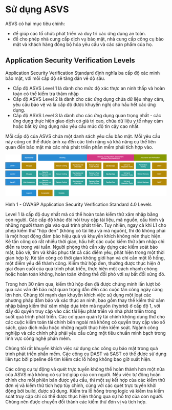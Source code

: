 # Sử dụng ASVS

ASVS có hai mục tiêu chính:

* để giúp các tổ chức phát triển và duy trì các ứng dụng an toàn.
* để cho phép nhà cung cấp dịch vụ bảo mật, nhà cung cấp công cụ bảo mật và khách hàng đồng bộ hóa yêu cầu và các sản phẩm của họ.

## Application Security Verification Levels

Application Security Verification Standard định nghĩa ba cấp độ xác minh bảo mật, với mỗi cấp độ sẽ tăng dần về độ sâu.

* Cấp độ ASVS Level 1 là dành cho mức độ xác thực an ninh thấp và hoàn toàn có thể kiểm tra thâm nhập
* Cấp độ ASVS Level 2 là dành cho các ứng dụng chứa dữ liệu nhạy cảm, yêu cầu bảo vệ và là cấp độ được khuyến nghị cho hầu hết các ứng dụng.
* Cấp độ ASVS Level 3 là dành cho các ứng dụng quan trọng nhất - các ứng dụng thực hiện giao dịch có giá trị cao, chứa dữ liệu y tế nhạy cảm hoặc bất kỳ ứng dụng nào yêu cầu mức độ tin cậy cao nhất.

Mỗi cấp độ của ASVS chứa một danh sách yêu cầu bảo mật. Mỗi yêu cầu này cũng có thể được ánh xạ đến các tính năng và khả năng cụ thể liên quan đến bảo mật mà các nhà phát triển phần mềm phải tích hợp vào.

![ASVS Levels](https://raw.githubusercontent.com/OWASP/ASVS/master/4.0/images/asvs_40_levels.png "ASVS Levels")

Hình 1 - OWASP Application Security Verification Standard 4.0 Levels

Level 1 là cấp độ duy nhất mà có thể hoàn toàn kiểm thử xâm nhập bằng con người. Các cấp độ khác đòi hỏi truy cập tài liệu, mã nguồn, cấu hình và những người tham gia vào quá trình phát triển. Tuy nhiên, ngay cả khi L1 cho phép kiểm thử "hộp đen" (không có tài liệu và mã nguồn), thì đó không phải là một hoạt động đảm bảo hiệu quả và khuyến khích không nên thực hiện. Kẻ tấn công có rất nhiều thời gian, hầu hết các cuộc kiểm thử xâm nhập chỉ diễn ra trong vài tuần. Người phòng thủ cần xây dựng các kiểm soát bảo mật, bảo vệ, tìm và khắc phục tất cả các điểm yếu, phát hiện trong một thời gian hợp lý. Kẻ tấn công có thời gian không giới hạn và chỉ cần một lỗ hổng, một điểm yếu để thành công. Kiểm thử hộp đen, thường được thực hiện ở giai đoạn cuối của quá trình phát triển, thực hiện một cách nhanh chóng hoặc hoàn toàn không, hoàn toàn không thể đối phó với sự bất đối xứng đó.

Trong hơn 30 năm qua, kiểm thử hộp đen đã được chứng minh lần lượt bỏ qua các vấn đề bảo mật quan trọng dẫn đến các cuộc tấn công ngày càng lớn hơn. Chúng tôi mạnh dạn khuyến khích việc sử dụng một loạt các phương pháp đảm bảo và xác thực an ninh, bao gồm thay thế kiểm thử xâm nhập bằng kiểm thử xâm nhập dựa trên mã nguồn (hybrid) ở cấp độ 1, với đầy đủ quyền truy cập vào các tài liệu phát triển và nhà phát triển trong suốt quá trình phát triển. Các cơ quan quản lý tài chính không dung thứ cho các cuộc kiểm toán tài chính bên ngoài mà không có quyền truy cập vào sổ sách, giao dịch mẫu hoặc những người thực hiện kiểm soát. Ngành công nghiệp và các chính phủ phải yêu cầu cùng một tiêu chuẩn minh bạch trong lĩnh vực công nghệ phần mềm.

Chúng tôi rất khuyến khích việc sử dụng các công cụ bảo mật trong quá trình phát triển phần mềm. Các công cụ DAST và SAST có thể được sử dụng liên tục bởi pipeline để tìm kiếm các lỗ hổng không bao giờ xuất hiện.

Các công cụ tự động và quét trực tuyến không thể hoàn thành hơn một nửa của ASVS mà không có sự trợ giúp của con người. Nếu việc tự động hoàn chỉnh cho mỗi phiên bản được yêu cầu, thì một sự kết hợp của các kiểm thử đơn vị và kiểm thử tích hợp tùy chỉnh, cùng với các quét trực tuyến khởi động bởi build, được sử dụng. Kiểm tra lỗ hổng trong logic và kiểm tra kiểm soát truy cập chỉ có thể được thực hiện thông qua sự hỗ trợ của con người. Chúng nên được chuyển đổi thành các kiểm thử đơn vị và tích hợp.
